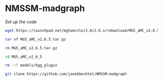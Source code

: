 # NMSSM-madgraph

*Set up the code*
```bash
wget https://launchpad.net/mg5amcnlo/2.0/2.6.x/+download/MG5_aMC_v2.6.5.tar.gz

tar xf MG5_aMC_v2.6.5.tar.gz

rm MG5_aMC_v2.6.5.tar.gz

cd MG5_aMC_v2_6_5

rm -rf models/hgg_plugin

git clone https://github.com/janekbechtel/NMSSM-madgraph

```
